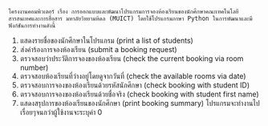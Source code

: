 	โครงงานคอมพิวเตอร์ เรื่อง การออกแบบและพัฒนาโปรแกรมการจองห้องเรียนของนักศึกษาคณะเทคโนโลยีสารสนเทศและการสื่อสาร มหาลัยวิทยามหิดล (MUICT) โดยใช้โปรแกรมภาษา Python ในการพัฒนาและมีฟังก์ชันการทำงานดังนี้
1.	แสดงรายชื่อของนักศึกษาในโปรแกรม (print a list of students)
2.	ส่งคำร้องการจองห้องเรียน (submit a booking request)
3.	ตรวจสอบว่าประวัติการจองของห้องเรียน (check the current booking via room number)
4.	ตรวจสอบห้องเรียนที่ว่างอยู่โดยดูจากวันที่ (check the available rooms via date)
5.	ตรวจสอบการจองของห้องเรียนด้วยรหัสนักศึกษา (check booking with student ID)
6.	ตรวจสอบการจองของห้องเรียนด้วยชื่อจริง (check booking with student first name)
7.	แสดงสรุปการของห้องเรียนของนักศึกษา (print booking summary)
โปรแกรมจะทำงานไปเรื่อยๆจนกว่าผู้ใช้งานจะระบุค่า 0
